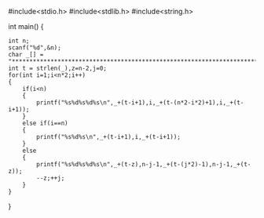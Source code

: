 <!-- # pattern-printing-C-single-forloop
// Question :: Accept a number N as the input. The program must print the X pattern as shown in the example Input.Output Section as the output.(Note Space should be replace with asterisk)

// Boundary Conditon(s):
// 2<=N<=50

// Input Format:
// The first line contains the value of N


// Example Input/Output 1:

// Input:
// 4


// Output:

// 1*****1
// *2***2*
// **3*3**
// ***4***
// **3*3**
// *2***2*
// 1*****1



// Example Input/Output 1:

// Input:
// 7

// 1***********1
// *2*********2*
// **3*******3**
// ***4*****4***
// ****5***5****
// *****6*6*****
// ******7******
// *****6*6*****
// ****5***5****
// ***4*****4***
// **3*******3**
// *2*********2*
// 1***********1




// Program: -->



#include<stdio.h>
#include<stdlib.h>
#include<string.h>


int main()
{

	int n;
	scanf("%d",&n);
	char _[] = "***********************************************************************************************************";
	int t = strlen(_),z=n-2,j=0;
	for(int i=1;i<n*2;i++)
	{
		if(i<n)
		{
			printf("%s%d%s%d%s\n",_+(t-i+1),i,_+(t-(n*2-i*2)+1),i,_+(t-i+1));
		}
		else if(i==n)
		{
			printf("%s%d%s\n",_+(t-i+1),i,_+(t-i+1));
		}
		else
		{
			printf("%s%d%s%d%s\n",_+(t-z),n-j-1,_+(t-(j*2)-1),n-j-1,_+(t-z));
			--z;++j;
		}
	}
}
